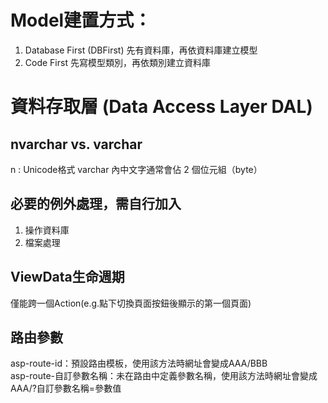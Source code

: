 # Model建置方式：
1. Database First (DBFirst)
	先有資料庫，再依資料庫建立模型
2. Code First
	先寫模型類別，再依類別建立資料庫

# 資料存取層 (Data Access Layer DAL)

## nvarchar vs. varchar
n : Unicode格式
varchar 內中文字通常會佔 2 個位元組（byte）

## 必要的例外處理，需自行加入
1. 操作資料庫
2. 檔案處理

## ViewData生命週期
僅能跨一個Action(e.g.點下切換頁面按鈕後顯示的第一個頁面)

## 路由參數
asp-route-id：預設路由模板，使用該方法時網址會變成AAA/BBB\
asp-route-自訂參數名稱：未在路由中定義參數名稱，使用該方法時網址會變成AAA/?自訂參數名稱=參數值